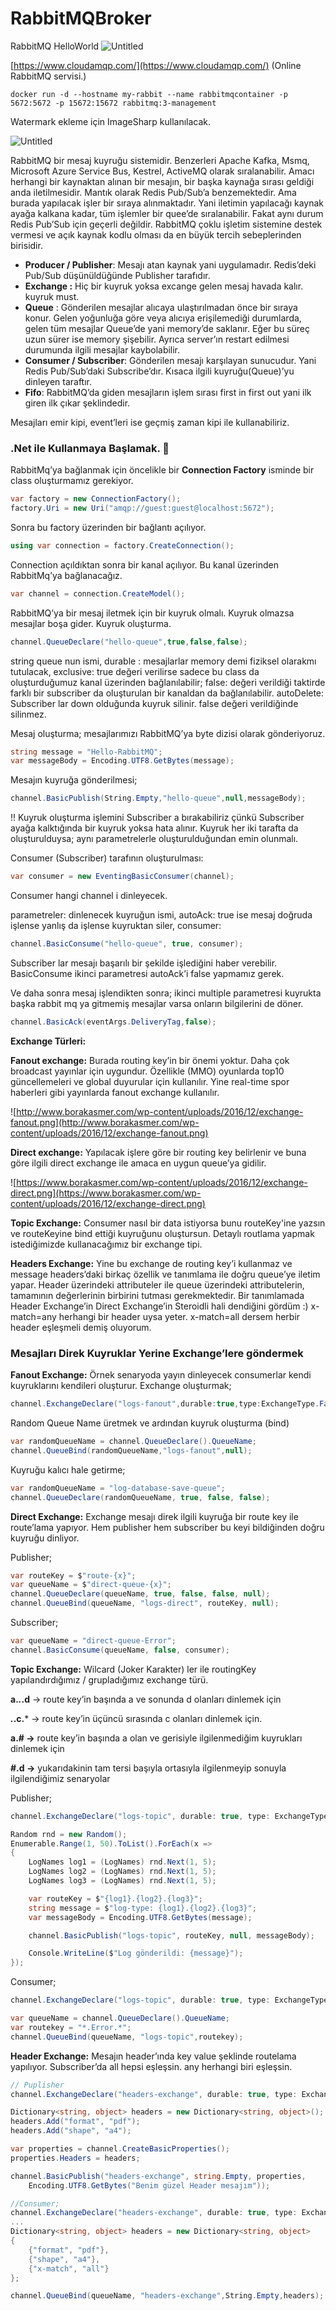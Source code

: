 # RabbitMQBroker
RabbitMQ HelloWorld
![Untitled](https://s3-us-west-2.amazonaws.com/secure.notion-static.com/efc259b3-6c30-4103-b262-51cb9ac33fc2/Untitled.png)

[https://www.cloudamqp.com/](https://www.cloudamqp.com/) (Online RabbitMQ servisi.)

```docker
docker run -d --hostname my-rabbit --name rabbitmqcontainer -p 5672:5672 -p 15672:15672 rabbitmq:3-management
```

Watermark ekleme için ImageSharp kullanılacak.

![Untitled](https://s3-us-west-2.amazonaws.com/secure.notion-static.com/e342b0f9-8323-4db6-8ee1-b3941447afa7/Untitled.png)

RabbitMQ bir mesaj kuyruğu sistemidir. Benzerleri Apache Kafka, Msmq, Microsoft Azure Service Bus, Kestrel, ActiveMQ olarak sıralanabilir. Amacı herhangi bir kaynaktan alınan bir mesajın, bir başka kaynağa sırası geldiği anda iletilmesidir. Mantık olarak Redis Pub/Sub’a benzemektedir. Ama burada yapılacak işler bir sıraya alınmaktadır. Yani iletimin yapılacağı kaynak ayağa kalkana kadar, tüm işlemler bir quee’de sıralanabilir. Fakat aynı durum Redis Pub’Sub için geçerli değildir. RabbitMQ çoklu işletim sistemine destek vermesi ve açık kaynak kodlu olması da en büyük tercih sebeplerinden birisidir.

- **Producer / Publisher**: Mesajı atan kaynak yani uygulamadır. Redis’deki Pub/Sub düşünüldüğünde Publisher tarafıdır.
- **Exchange :** Hiç bir kuyruk yoksa excange gelen mesaj havada kalır. kuyruk must.
- **Queue** : Gönderilen mesajlar alıcaya ulaştırılmadan önce bir sıraya konur. Gelen yoğunluğa göre veya alıcıya erişilemediği durumlarda, gelen tüm mesajlar Queue’de yani memory’de saklanır. Eğer bu süreç uzun sürer ise memory şişebilir. Ayrıca server’ın restart edilmesi durumunda ilgili mesajlar kaybolabilir.
- **Consumer / Subscriber**: Gönderilen mesajı karşılayan sunucudur. Yani Redis Pub/Sub’daki Subscribe’dır. Kısaca ilgili kuyruğu(Queue)’yu dinleyen taraftır.
- **Fifo**: RabbitMQ’da giden mesajların işlem sırası first in first out yani ilk giren ilk çıkar şeklindedir.

Mesajları emir kipi, event’leri ise geçmiş zaman kipi ile kullanabiliriz.

### .Net ile Kullanmaya Başlamak. 👀

RabbitMq’ya bağlanmak için öncelikle bir **Connection Factory** isminde bir class oluşturmamız gerekiyor.

```csharp
var factory = new ConnectionFactory();
factory.Uri = new Uri("amqp://guest:guest@localhost:5672");
```

Sonra bu factory üzerinden bir bağlantı açılıyor.

```csharp
using var connection = factory.CreateConnection();
```

Connection açıldıktan sonra bir kanal açılıyor. Bu kanal üzerinden RabbitMq’ya bağlanacağız.

```csharp
var channel = connection.CreateModel();
```

RabbitMQ’ya bir mesaj iletmek için bir kuyruk olmalı. Kuyruk olmazsa mesajlar boşa gider. Kuyruk oluşturma.

```csharp
channel.QueueDeclare("hello-queue",true,false,false);
```

string queue nun ismi, durable : mesajlarlar memory demi fiziksel olarakmı tutulacak, exclusive: true değeri verilirse sadece bu class da oluşturduğumuz kanal üzerinden bağlanılabilir; false: değeri verildiği taktirde farklı bir subscriber da oluşturulan bir kanaldan da bağlanılabilir. autoDelete: Subscriber lar down olduğunda kuyruk silinir. false değeri verildiğinde silinmez.

Mesaj oluşturma; mesajlarımızı RabbitMQ’ya byte dizisi olarak gönderiyoruz.

```csharp
string message = "Hello-RabbitMQ";
var messageBody = Encoding.UTF8.GetBytes(message);
```

Mesajın kuyruğa gönderilmesi;

```csharp
channel.BasicPublish(String.Empty,"hello-queue",null,messageBody);
```

!! Kuyruk oluşturma işlemini Subscriber a bırakabiliriz çünkü Subscriber ayağa kalktığında bir kuyruk yoksa hata alınır. Kuyruk her iki tarafta da oluşturulduysa; aynı parametrelerle oluşturulduğundan emin olunmalı.

Consumer (Subscriber) tarafının oluşturulması:

```csharp
var consumer = new EventingBasicConsumer(channel);
```

Consumer hangi channel i dinleyecek.

parametreler: dinlenecek kuyruğun ismi, autoAck: true ise mesaj doğruda işlense yanlış da işlense kuyruktan siler, consumer:

```csharp
channel.BasicConsume("hello-queue", true, consumer);
```

Subscriber lar mesajı başarılı bir şekilde işlediğini haber verebilir. BasicConsume ikinci parametresi autoAck’i  false yapmamız gerek.

Ve daha sonra mesaj işlendikten sonra; ikinci multiple parametresi kuyrukta başka rabbit mq ya gitmemiş mesajlar varsa onların bilgilerini de döner.

```csharp
channel.BasicAck(eventArgs.DeliveryTag,false);
```

**Exchange Türleri:**

**Fanout exchange:** Burada routing key’in bir önemi yoktur. Daha çok broadcast yayınlar için uygundur. Özellikle (MMO) oyunlarda top10 güncellemeleri ve global duyurular için kullanılır. Yine real-time spor haberleri gibi yayınlarda fanout exchange kullanılır.

![http://www.borakasmer.com/wp-content/uploads/2016/12/exchange-fanout.png](http://www.borakasmer.com/wp-content/uploads/2016/12/exchange-fanout.png)

**Direct exchange:** Yapılacak işlere göre bir routing key belirlenir ve buna göre ilgili direct exchange ile amaca en uygun queue’ya gidilir.

![https://www.borakasmer.com/wp-content/uploads/2016/12/exchange-direct.png](https://www.borakasmer.com/wp-content/uploads/2016/12/exchange-direct.png)

**Topic Exchange:** Consumer nasıl bir data istiyorsa bunu routeKey'ine yazsın ve routeKeyine bind ettiği kuyruğunu oluştursun. Detaylı routlama yapmak istediğimizde kullanacağımız bir exchange tipi.

**Headers Exchange:** Yine bu exchange de routing key’i kullanmaz ve message headers’daki birkaç özellik ve tanımlama ile doğru queue’ye iletim yapar. Header üzerindeki attributeler ile queue üzerindeki attributelerin, tamamının değerlerinin birbirini tutması gerekmektedir. Bir tanımlamada Header Exchange’in Direct Exchange’in Steroidli hali dendiğini gördüm :) x-match=any herhangi bir header uysa yeter. x-match=all dersem herbir header eşleşmeli demiş oluyorum.

### Mesajları Direk Kuyruklar Yerine Exchange’lere göndermek

**Fanout Exchange:** Örnek senaryoda yayın dinleyecek consumerlar kendi kuyruklarını kendileri oluşturur. Exchange oluşturmak;

```csharp
channel.ExchangeDeclare("logs-fanout",durable:true,type:ExchangeType.Fanout);
```

Random Queue Name üretmek ve ardından kuyruk oluşturma (bind)

```csharp
var randomQueueName = channel.QueueDeclare().QueueName;
channel.QueueBind(randomQueueName,"logs-fanout",null);
```

Kuyruğu kalıcı hale getirme;

```csharp
var randomQueueName = "log-database-save-queue";
channel.QueueDeclare(randomQueueName, true, false, false);
```

**Direct Exchange:** Exchange mesajı direk ilgili kuyruğa bir route key ile route’lama yapıyor. Hem publisher hem subscriber bu keyi bildiğinden doğru kuyruğu dinliyor.

Publisher;

```csharp
var routeKey = $"route-{x}";
var queueName = $"direct-queue-{x}";
channel.QueueDeclare(queueName, true, false, false, null);
channel.QueueBind(queueName, "logs-direct", routeKey, null);
```

Subscriber;

```csharp
var queueName = "direct-queue-Error";
channel.BasicConsume(queueName, false, consumer);
```

**Topic Exchange:** Wilcard (Joker Karakter) ler ile routingKey yapılandırdığımız / grupladığımız exchange türü.

**a.*.*.d** → route key’in başında a ve sonunda d olanları dinlemek için

***.*.c.*** → route key’in üçüncü sırasında c olanları dinlemek için.

**a.# →** route key’in başında a olan ve gerisiyle ilgilenmediğim kuyrukları dinlemek için

**#.d →** yukarıdakinin tam tersi başıyla ortasıyla ilgilenmeyip sonuyla ilgilendiğimiz senaryolar

Publisher;

```csharp
channel.ExchangeDeclare("logs-topic", durable: true, type: ExchangeType.Topic);

Random rnd = new Random();
Enumerable.Range(1, 50).ToList().ForEach(x =>
{
    LogNames log1 = (LogNames) rnd.Next(1, 5);
    LogNames log2 = (LogNames) rnd.Next(1, 5);
    LogNames log3 = (LogNames) rnd.Next(1, 5);

    var routeKey = $"{log1}.{log2}.{log3}";
    string message = $"log-type: {log1}.{log2}.{log3}";
    var messageBody = Encoding.UTF8.GetBytes(message);

    channel.BasicPublish("logs-topic", routeKey, null, messageBody);

    Console.WriteLine($"Log gönderildi: {message}");
});
```

Consumer;

```csharp
channel.ExchangeDeclare("logs-topic", durable: true, type: ExchangeType.Topic);

var queueName = channel.QueueDeclare().QueueName;
var routekey = "*.Error.*";
channel.QueueBind(queueName, "logs-topic",routekey);
```

**Header Exchange:** Mesajın header’ında key value şeklinde routelama yapılıyor. Subscriber’da all hepsi eşleşsin. any herhangi biri eşleşsin.

```csharp
// Puplisher
channel.ExchangeDeclare("headers-exchange", durable: true, type: ExchangeType.Headers);

Dictionary<string, object> headers = new Dictionary<string, object>();
headers.Add("format", "pdf");
headers.Add("shape", "a4");

var properties = channel.CreateBasicProperties();
properties.Headers = headers;

channel.BasicPublish("headers-exchange", string.Empty, properties,
    Encoding.UTF8.GetBytes("Benim güzel Header mesajım"));

//Consumer;
channel.ExchangeDeclare("headers-exchange", durable: true, type: ExchangeType.Headers);
...
Dictionary<string, object> headers = new Dictionary<string, object>
{
    {"format", "pdf"},
    {"shape", "a4"},
    {"x-match", "all"}
};

channel.QueueBind(queueName, "headers-exchange",String.Empty,headers);
```

